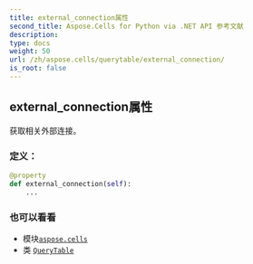 ```yaml
---
title: external_connection属性
second_title: Aspose.Cells for Python via .NET API 参考文献
description:
type: docs
weight: 50
url: /zh/aspose.cells/querytable/external_connection/
is_root: false
---
```

## external_connection属性

获取相关外部连接。
### 定义：
```python
@property
def external_connection(self):
    ...
```

### 也可以看看
* 模块[`aspose.cells`](../../)
* 类 [`QueryTable`](/cells/python-net/zh/aspose.cells/querytable)
